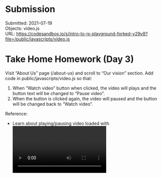 # Submission
Submitted: 2021-07-19<br>
Objects: video.js<br>
URL: https://codesandbox.io/s/intro-to-js-playground-forked-y29v8?file=/public/javascripts/video.js<br>


# Take Home Homework (Day 3)
Visit “About Us” page (/about-us) and scroll to “Our vision” section.
Add code in public/javascripts/video.js so that:
1. When “Watch video” button when clicked, the video will plays and the button text will be changed to “Pause video”.
1. When the button is clicked again, the video will paused and the button will be changed back to “Watch video”.

Reference:
- Learn about playing/pausing video loaded with <video> HTML element in this [article](https://developer.mozilla.org/en-US/docs/Web/API/HTMLMediaElement/play).


